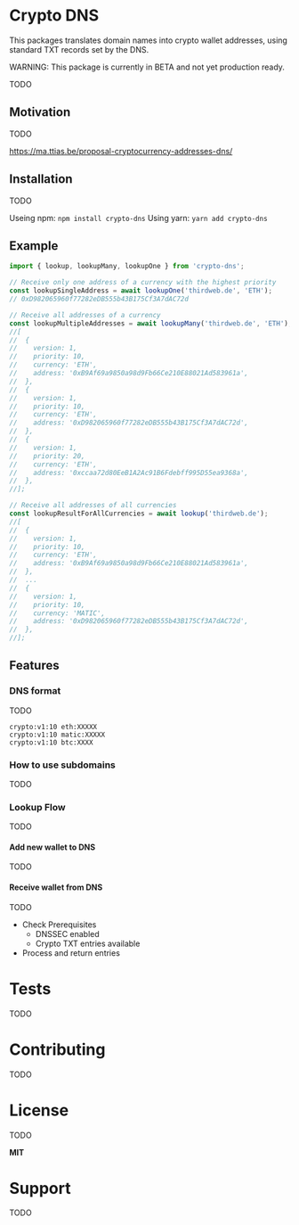 # Crypto DNS

This packages translates domain names into crypto wallet addresses, using standard TXT records set by the DNS.

WARNING: This package is currently in BETA and not yet production ready.

TODO

## Motivation

TODO

https://ma.ttias.be/proposal-cryptocurrency-addresses-dns/

## Installation

TODO

Useing npm: `npm install crypto-dns`
Using yarn: `yarn add crypto-dns`

## Example

```typescript
import { lookup, lookupMany, lookupOne } from 'crypto-dns';

// Receive only one address of a currency with the highest priority
const lookupSingleAddress = await lookupOne('thirdweb.de', 'ETH');
// 0xD982065960f77282eDB555b43B175Cf3A7dAC72d

// Receive all addresses of a currency
const lookupMultipleAddresses = await lookupMany('thirdweb.de', 'ETH');
//[
//  {
//    version: 1,
//    priority: 10,
//    currency: 'ETH',
//    address: '0xB9Af69a9850a98d9Fb66Ce210E88021Ad583961a',
//  },
//  {
//    version: 1,
//    priority: 10,
//    currency: 'ETH',
//    address: '0xD982065960f77282eDB555b43B175Cf3A7dAC72d',
//  },
//  {
//    version: 1,
//    priority: 20,
//    currency: 'ETH',
//    address: '0xccaa72d80EeB1A2Ac91B6Fdebff995D55ea9368a',
//  },
//];

// Receive all addresses of all currencies
const lookupResultForAllCurrencies = await lookup('thirdweb.de');
//[
//  {
//    version: 1,
//    priority: 10,
//    currency: 'ETH',
//    address: '0xB9Af69a9850a98d9Fb66Ce210E88021Ad583961a',
//  },
//  ...
//  {
//    version: 1,
//    priority: 10,
//    currency: 'MATIC',
//    address: '0xD982065960f77282eDB555b43B175Cf3A7dAC72d',
//  },
//];
```

## Features

### DNS format

TODO

`crypto:v1:10 eth:XXXXX`  
`crypto:v1:10 matic:XXXXX`  
`crypto:v1:10 btc:XXXX`

### How to use subdomains

TODO

### Lookup Flow

TODO

#### Add new wallet to DNS

TODO

#### Receive wallet from DNS

TODO

- Check Prerequisites
  - DNSSEC enabled
  - Crypto TXT entries available
- Process and return entries

# Tests

TODO

# Contributing

TODO

# License

TODO

**MIT**

# Support

TODO
